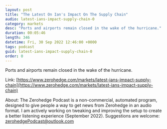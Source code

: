```yaml
---
layout: post
title: "The Latest On Ian's Impact On The Supply Chain"
audio: latest-ians-impact-supply-chain-0
category: markets
desc: "Ports and airports remain closed in the wake of the hurricane."
duration: 00:05:46
length: 346
datetime: Fri, 30 Sep 2022 12:46:00 +0000
tags: podcast
guid: latest-ians-impact-supply-chain-0
order: 0
---
```

Ports and airports remain closed in the wake of the hurricane.

Link: [https://www.zerohedge.com/markets/latest-ians-impact-supply-chain](https://www.zerohedge.com/markets/latest-ians-impact-supply-chain)

About: The Zerohedge Podcast is a non-commercial, automated program, designed to give people a way to get news from Zerohedge in an audio format.  I am actively working on tweaking and improving the setup to create a better listening experience (September 2022).  Suggestions are welcome: [zerohedgePodcast@outlook.com](mailto:zerohedgePodcast@outlook.com)